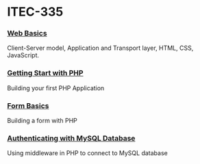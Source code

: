 <h1>ITEC-335</h1>

<h3><a href="https://github.com/jchiefelk/ITEC-335/tree/master/webbasics">Web Basics</a></h3>
<p>
  Client-Server model, Application and Transport layer, HTML, CSS, JavaScript. 
</p>
<h3><a href="https://github.com/jchiefelk/ITEC-335/tree/master/phptutorial">Getting Start with PHP</a></h3>
<p>Building your first PHP Application</p>
<h3><a href="https://github.com/jchiefelk/ITEC-335/tree/master/authenticationform">Form Basics</a></h3>
<p>Building a form with PHP</p>
<h3><a href="">Authenticating with MySQL Database</a></h3>
<p>Using middleware in PHP to connect to MySQL database</p>
